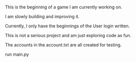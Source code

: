 This is the beginning of a game I am currently working on.

I am slowly building and improving it.

Currently, I only have the beginnings of the User login written.

This is not a serious project and am just exploring code as fun.

The accounts in the account.txt are all created for testing.

run main.py
